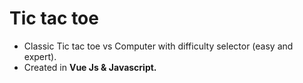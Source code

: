 # Tic tac toe

* Classic Tic tac toe vs Computer with difficulty selector (easy and expert).
* Created in **Vue Js & Javascript.**
